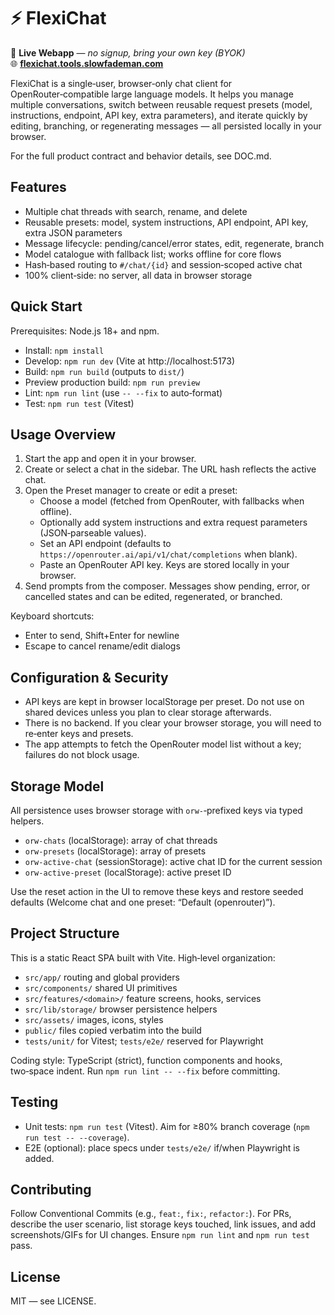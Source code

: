 # ⚡️ FlexiChat

🚀 **Live Webapp** — *no signup, bring your own key (BYOK)*  
🌐 [**flexichat.tools.slowfademan.com**](https://flexichat.tools.slowfademan.com)

FlexiChat is a single‑user, browser‑only chat client for OpenRouter‑compatible large language models. It helps you manage multiple conversations, switch between reusable request presets (model, instructions, endpoint, API key, extra parameters), and iterate quickly by editing, branching, or regenerating messages — all persisted locally in your browser.

For the full product contract and behavior details, see DOC.md.

## Features
- Multiple chat threads with search, rename, and delete
- Reusable presets: model, system instructions, API endpoint, API key, extra JSON parameters
- Message lifecycle: pending/cancel/error states, edit, regenerate, branch
- Model catalogue with fallback list; works offline for core flows
- Hash‑based routing to `#/chat/{id}` and session‑scoped active chat
- 100% client‑side: no server, all data in browser storage

## Quick Start
Prerequisites: Node.js 18+ and npm.

- Install: `npm install`
- Develop: `npm run dev` (Vite at http://localhost:5173)
- Build: `npm run build` (outputs to `dist/`)
- Preview production build: `npm run preview`
- Lint: `npm run lint` (use `-- --fix` to auto‑format)
- Test: `npm run test` (Vitest)

## Usage Overview
1. Start the app and open it in your browser.
2. Create or select a chat in the sidebar. The URL hash reflects the active chat.
3. Open the Preset manager to create or edit a preset:
   - Choose a model (fetched from OpenRouter, with fallbacks when offline).
   - Optionally add system instructions and extra request parameters (JSON‑parseable values).
   - Set an API endpoint (defaults to `https://openrouter.ai/api/v1/chat/completions` when blank).
   - Paste an OpenRouter API key. Keys are stored locally in your browser.
4. Send prompts from the composer. Messages show pending, error, or cancelled states and can be edited, regenerated, or branched.

Keyboard shortcuts:
- Enter to send, Shift+Enter for newline
- Escape to cancel rename/edit dialogs

## Configuration & Security
- API keys are kept in browser localStorage per preset. Do not use on shared devices unless you plan to clear storage afterwards.
- There is no backend. If you clear your browser storage, you will need to re‑enter keys and presets.
- The app attempts to fetch the OpenRouter model list without a key; failures do not block usage.

## Storage Model
All persistence uses browser storage with `orw-`‑prefixed keys via typed helpers.

- `orw-chats` (localStorage): array of chat threads
- `orw-presets` (localStorage): array of presets
- `orw-active-chat` (sessionStorage): active chat ID for the current session
- `orw-active-preset` (localStorage): active preset ID

Use the reset action in the UI to remove these keys and restore seeded defaults (Welcome chat and one preset: “Default (openrouter)”).

## Project Structure
This is a static React SPA built with Vite. High‑level organization:

- `src/app/` routing and global providers
- `src/components/` shared UI primitives
- `src/features/<domain>/` feature screens, hooks, services
- `src/lib/storage/` browser persistence helpers
- `src/assets/` images, icons, styles
- `public/` files copied verbatim into the build
- `tests/unit/` for Vitest; `tests/e2e/` reserved for Playwright

Coding style: TypeScript (strict), function components and hooks, two‑space indent. Run `npm run lint -- --fix` before committing.

## Testing
- Unit tests: `npm run test` (Vitest). Aim for ≥80% branch coverage (`npm run test -- --coverage`).
- E2E (optional): place specs under `tests/e2e/` if/when Playwright is added.

## Contributing
Follow Conventional Commits (e.g., `feat:`, `fix:`, `refactor:`). For PRs, describe the user scenario, list storage keys touched, link issues, and add screenshots/GIFs for UI changes. Ensure `npm run lint` and `npm run test` pass.

## License
MIT — see LICENSE.
